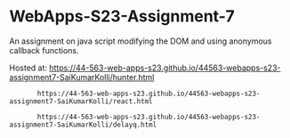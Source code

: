 # WebApps-S23-Assignment-7
An assignment on java script modifying the DOM and using anonymous callback functions.

Hosted at: https://44-563-web-apps-s23.github.io/44563-webapps-s23-assignment7-SaiKumarKolli/hunter.html

           https://44-563-web-apps-s23.github.io/44563-webapps-s23-assignment7-SaiKumarKolli/react.html

           https://44-563-web-apps-s23.github.io/44563-webapps-s23-assignment7-SaiKumarKolli/delayq.html
